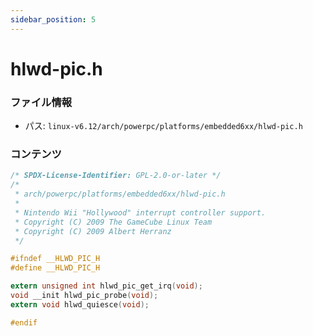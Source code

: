```yaml
---
sidebar_position: 5
---
```

# hlwd-pic.h

### ファイル情報

- パス: `linux-v6.12/arch/powerpc/platforms/embedded6xx/hlwd-pic.h`

### コンテンツ

```h
/* SPDX-License-Identifier: GPL-2.0-or-later */
/*
 * arch/powerpc/platforms/embedded6xx/hlwd-pic.h
 *
 * Nintendo Wii "Hollywood" interrupt controller support.
 * Copyright (C) 2009 The GameCube Linux Team
 * Copyright (C) 2009 Albert Herranz
 */

#ifndef __HLWD_PIC_H
#define __HLWD_PIC_H

extern unsigned int hlwd_pic_get_irq(void);
void __init hlwd_pic_probe(void);
extern void hlwd_quiesce(void);

#endif

```
